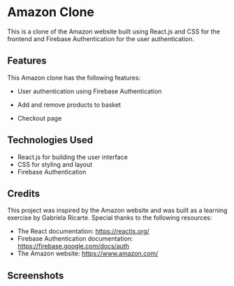 # Amazon Clone

This is a clone of the Amazon website built using React.js and CSS for the frontend and Firebase Authentication for the user authentication.

## Features

This Amazon clone has the following features:

- User authentication using Firebase Authentication

- Add and remove products to basket

- Checkout page

## Technologies Used

- React.js for building the user interface
- CSS for styling and layout
- Firebase Authentication

## Credits

This project was inspired by the Amazon website and was built as a learning exercise by Gabriela Ricarte. Special thanks to the following resources:

- The React documentation: https://reactjs.org/
- Firebase Authentication documentation: https://firebase.google.com/docs/auth
- The Amazon website: https://www.amazon.com/

## Screenshots
